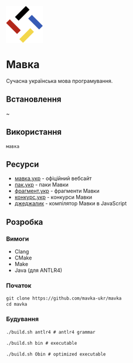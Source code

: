 <img src="./assets/logo.png" width="100" height="100" /> 

# Мавка

Сучасна українська мова програмування.

## Встановлення

~

## Використання

```shell
мавка
```

## Ресурси

- [мавка.укр](https://мавка.укр) - офіційний вебсайт
- [пак.укр](https://пак.укр) - паки Мавки
- [фрагмент.укр](https://фрагмент.укр) - фрагменти Мавки
- [конкурс.укр](https://конкурс.укр) - конкурси Мавки
- [джеджалик](https://diia.dev/mavka/jejalyk) - компілятор Мавки в JavaScript

## Розробка

### Вимоги

- Clang
- CMake
- Make
- Java (для ANTLR4)

### Початок

```
git clone https://github.com/mavka-ukr/mavka
cd mavka
```

### Будування

```shell
./build.sh antlr4 # antlr4 grammar
```

```shell
./build.sh bin # executable
```

```shell
./build.sh Obin # optimized executable
```
